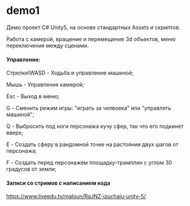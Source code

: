 # demo1
Демо проект C# Unity5, на основе стандартных Assets и скриптов.

Работа с камерой, вращение и перемещение 3d объектов, меню переключения между сценами.


#### Управление:

Cтрелки\WASD - Ходьба и управление машиной;

Мышь - Управление камерой;

Esc - Выход в меню; 

G - Сменить режим игры: "играть за челвоека" или "управлять машиной";

Q - Выбросить под ноги персонажа кучу сфер, так что его подкинет вверх;

E - Создать сферу в рандомной точке на растоянии двух шагов от персонажа;

F - Создать перед персонажем площадку-трамплин с углом 30 градусов от земли;

#### Записи со стримов c написанием кода
https://www.liveedu.tv/maloun/RaJNZ-izuchaiu-unity-5/
